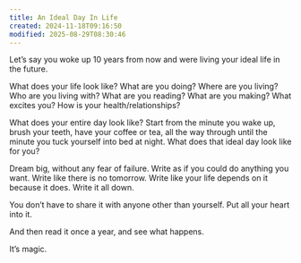 ```yaml
---
title: An Ideal Day In Life
created: 2024-11-18T09:16:50
modified: 2025-08-29T08:30:46
---
```


Let’s say you woke up 10 years from now and were living your ideal life in the future.

What does your life look like? What are you doing? Where are you living? Who are you living with? What are you reading? What are you making? What excites you? How is your health/relationships?

What does your entire day look like? Start from the minute you wake up, brush your teeth, have your coffee or tea, all the way through until the minute you tuck yourself into bed at night. What does that ideal day look like for you?

Dream big, without any fear of failure. Write as if you could do anything you want. Write like there is no tomorrow. Write like your life depends on it because it does. Write it all down.

You don’t have to share it with anyone other than yourself. Put all your heart into it.

And then read it once a year, and see what happens.

It’s magic.
